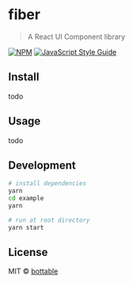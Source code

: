 # fiber

> A React UI Component library

[![NPM](https://img.shields.io/npm/v/fiber.svg)](https://www.npmjs.com/package/fiber) [![JavaScript Style Guide](https://img.shields.io/badge/code_style-standard-brightgreen.svg)](https://standardjs.com)

## Install

todo

## Usage

todo

## Development

```bash
# install dependencies
yarn
cd example
yarn

# run at root directory
yarn start
```

## License

MIT © [bottable](https://github.com/bottable)
